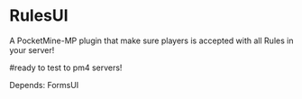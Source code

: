 # RulesUI
A PocketMine-MP plugin that make sure players is accepted with all Rules in your server!

#ready to test to pm4 servers!

Depends:
FormsUI
